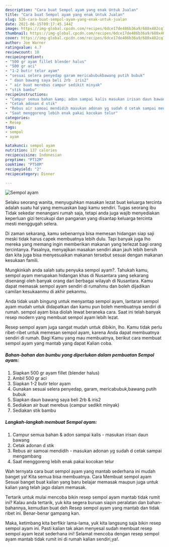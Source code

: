 ```yaml
---
description: "Cara buat Sempol ayam yang enak Untuk Jualan"
title: "Cara buat Sempol ayam yang enak Untuk Jualan"
slug: 526-cara-buat-sempol-ayam-yang-enak-untuk-jualan
date: 2021-06-15T09:17:45.144Z
image: https://img-global.cpcdn.com/recipes/6dce17de486b36a9/680x482cq70/sempol-ayam-foto-resep-utama.jpg
thumbnail: https://img-global.cpcdn.com/recipes/6dce17de486b36a9/680x482cq70/sempol-ayam-foto-resep-utama.jpg
cover: https://img-global.cpcdn.com/recipes/6dce17de486b36a9/680x482cq70/sempol-ayam-foto-resep-utama.jpg
author: Joe Warner
ratingvalue: 4.7
reviewcount: 10
recipeingredient:
- "500 gr ayam fillet blender halus"
- "500 gr aci"
- "1-2 butir telor ayam"
- "sesuai selera penyedap garam mericabubukbawang putih bubuk"
- " daun bawang saya beli 2rb  iris2"
- " air buat merebus campur sedikit minyak"
- "stik bambu"
recipeinstructions:
- "Campur semua bahan &amp; adon sampai kalis masukan irisan daun bawang"
- "Cetak adonan d stik"
- "Rebus air samoai mendidih masukan adonan yg sudah d cetak sampai mengambang"
- "Saat menggoreng lebih enak pakai kocokan telur"
categories:
- Resep
tags:
- sempol
- ayam

katakunci: sempol ayam 
nutrition: 137 calories
recipecuisine: Indonesian
preptime: "PT12M"
cooktime: "PT50M"
recipeyield: "2"
recipecategory: Dinner

---
```



![Sempol ayam](https://img-global.cpcdn.com/recipes/6dce17de486b36a9/680x482cq70/sempol-ayam-foto-resep-utama.jpg)

Selaku seorang wanita, menyuguhkan masakan lezat buat keluarga tercinta adalah suatu hal yang memuaskan bagi kamu sendiri. Tugas seorang ibu Tidak sekedar menangani rumah saja, tetapi anda juga wajib menyediakan keperluan gizi tercukupi dan panganan yang disantap keluarga tercinta mesti menggugah selera.

Di zaman  sekarang, kamu sebenarnya bisa memesan hidangan siap saji meski tidak harus capek membuatnya lebih dulu. Tapi banyak juga lho mereka yang memang ingin memberikan makanan yang terlezat bagi orang tercintanya. Pasalnya, menyajikan masakan sendiri akan jauh lebih bersih dan kita juga bisa menyesuaikan makanan tersebut sesuai dengan makanan kesukaan famili. 



Mungkinkah anda salah satu penyuka sempol ayam?. Tahukah kamu, sempol ayam merupakan hidangan khas di Nusantara yang sekarang disenangi oleh banyak orang dari berbagai wilayah di Nusantara. Kamu dapat memasak sempol ayam sendiri di rumahmu dan boleh dijadikan camilan kesukaanmu di akhir pekanmu.

Anda tidak usah bingung untuk menyantap sempol ayam, lantaran sempol ayam mudah untuk didapatkan dan kamu pun boleh membuatnya sendiri di rumah. sempol ayam bisa diolah lewat beraneka cara. Saat ini telah banyak resep modern yang membuat sempol ayam lebih lezat.

Resep sempol ayam juga sangat mudah untuk dibikin, lho. Kamu tidak perlu ribet-ribet untuk memesan sempol ayam, karena Anda dapat membuatnya sendiri di rumah. Bagi Kamu yang mau membuatnya, berikut cara membuat sempol ayam yang mantab yang dapat Kalian coba.

<!--inarticleads1-->

##### Bahan-bahan dan bumbu yang diperlukan dalam pembuatan Sempol ayam:

1. Siapkan 500 gr ayam fillet (blender halus)
1. Ambil 500 gr aci
1. Siapkan 1-2 butir telor ayam
1. Gunakan sesuai selera penyedap, garam, mericabubuk,bawang putih bubuk
1. Siapkan  daun bawang saya beli 2rb &amp; iris2
1. Sediakan  air buat merebus (campur sedikit minyak)
1. Sediakan stik bambu




<!--inarticleads2-->

##### Langkah-langkah membuat Sempol ayam:

1. Campur semua bahan &amp; adon sampai kalis - masukan irisan daun bawang
1. Cetak adonan d stik
1. Rebus air samoai mendidih - masukan adonan yg sudah d cetak sampai mengambang
1. Saat menggoreng lebih enak pakai kocokan telur




Wah ternyata cara buat sempol ayam yang mantab sederhana ini mudah banget ya! Kita semua bisa membuatnya. Cara Membuat sempol ayam Sesuai banget buat kalian yang baru belajar memasak maupun juga untuk kalian yang telah jago dalam memasak.

Tertarik untuk mulai mencoba bikin resep sempol ayam mantab tidak rumit ini? Kalau anda tertarik, yuk kita segera buruan siapin peralatan dan bahan-bahannya, kemudian buat deh Resep sempol ayam yang mantab dan tidak ribet ini. Benar-benar gampang kan. 

Maka, ketimbang kita berfikir lama-lama, yuk kita langsung saja bikin resep sempol ayam ini. Pasti kalian tak akan menyesal sudah membuat resep sempol ayam lezat sederhana ini! Selamat mencoba dengan resep sempol ayam mantab tidak rumit ini di rumah kalian sendiri,ya!.

